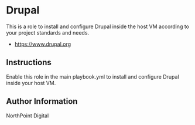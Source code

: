 # Drupal

This is a role to install and configure Drupal inside the host VM according to your project standards and needs.

* https://www.drupal.org

## Instructions

Enable this role in the main playbook.yml to install and configure Drupal inside your host VM.

## Author Information

NorthPoint Digital
